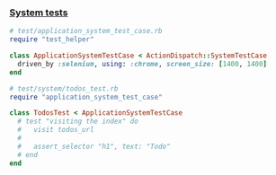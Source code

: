 ### [System tests](https://github.com/rails/rails/pull/26703)

```ruby
# test/application_system_test_case.rb
require "test_helper"

class ApplicationSystemTestCase < ActionDispatch::SystemTestCase
  driven_by :selenium, using: :chrome, screen_size: [1400, 1400]
end
```

```ruby
# test/system/todos_test.rb
require "application_system_test_case"

class TodosTest < ApplicationSystemTestCase
  # test "visiting the index" do
  #   visit todos_url
  #
  #   assert_selector "h1", text: "Todo"
  # end
end

```
